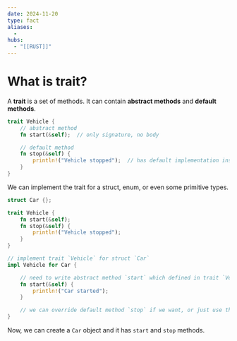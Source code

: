 ```yaml
---
date: 2024-11-20
type: fact
aliases:
  -
hubs:
  - "[[RUST]]"
---
```


# What is trait?

A **trait** is a set of methods. It can contain **abstract methods** and **default methods**.

```rust
trait Vehicle {
    // abstract method
    fn start(&self);  // only signature, no body

    // default method
    fn stop(&self) {
        println!("Vehicle stopped");  // has default implementation inside { }
    }
}
```

We can implement the trait for a struct, enum, or even some primitive types.

```rust
struct Car {};

trait Vehicle {
    fn start(&self);
    fn stop(&self) {
        println!("Vehicle stopped");
    }
}

// implement trait `Vehicle` for struct `Car`
impl Vehicle for Car {

    // need to write abstract method `start` which defined in trait `Vehicle`
    fn start(&self) {
        println!("Car started");
    }

    // we can override default method `stop` if we want, or just use the default implementation
}

```

Now, we can create a `Car` object and it has `start` and `stop` methods.
